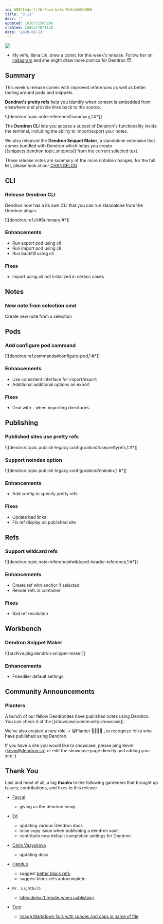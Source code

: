 ```yaml
---
id: 50071eda-fc46-4aca-ba6c-9d53db00d068
title: '0.11'
desc: ''
updated: 1630731585206
created: 1596374871110
date: '2020-09-13'
---
```

![](https://foundation-prod-assetspublic53c57cce-8cpvgjldwysl.s3-us-west-2.amazonaws.com/assets/images/comic.1.png)

- My wife, Ilana Lin, drew a comic for this week's release. Follow her on [instagram](https://www.instagram.com/accidentalflower/) and she might draw more comics for Dendron 😇

## Summary

This week's release comes with improved references as well as better tooling around pods and snippets. 

**Dendron's pretty refs** help you identify when content is embedded from elsewhere and provide links back to the source. 

![[dendron.topic.note-reference#summary,1:#*]] 

The **Dendron CLI** lets you access a subset of Dendron's functionality inside the terminal, including the ability to import/export your notes. 

We also released the **Dendron Snippet Maker**, a standalone extension that comes bundled with Dendron which helps you create [[snippets|dendron.topic.snippets]] from the current selected text.

These release notes are summary of the more notable changes, for the full list, please look at our [CHANGELOG](https://github.com/dendronhq/dendron/blob/master/CHANGELOG.md)

## CLI

### Release Dendron CLI

Dendron now has a its own CLI that you can run standalone from the Dendron plugin.

![[dendron.ref.cli#Summary:#*]]

### Enhancements

- Run export pod using cli
- Run import pod using cli
- Run backfill using cli

### Fixes

- Import using cli not initialized in certain cases 

## Notes

### New note from selection cmd

Create new note from a selection 

## Pods

### Add configure pod command

![[dendron.ref.commands#configure-pod,1:#*]]

### Enhancements

- Use consistent interface for import/export
- Additional additional options on export
   

### Fixes

- Deal with `.` when importing directories 

## Publishing

### Published sites use pretty refs

![[dendron.topic.publish-legacy.configuration#useprettyrefs,1:#*]]

### Support noindex option

![[dendron.topic.publish-legacy.configuration#noindex,1:#*]]

### Enhancements

- Add config to specify pretty refs

### Fixes

- Update bad links 
- Fix ref display on published site 

## Refs

### Support wildcard refs

![[dendron.topic.note-reference#wildcard-header-reference,1:#*]]

### Enhancements

- Create ref with anchor if selected
- Render refs in container

### Fixes

- Bad ref resolution  

## Workbench

### Dendron Snippet Maker

![[archive.pkg.dendron-snippet-maker]]

### Enhancements

- Friendlier default settings

## Community Announcements

### Planters

A bunch of our fellow Dendronites have published notes using Dendron. You can check it at the [[showcase|community.showcase]].

We've also created a new role -> @Planter :man_farmer::woman_farmer: , to recognize folks who have published using Dendron.

If you have a site you would like to showcase, please ping Kevin ([kevin@dendron.so](mailto:kevin@dendron.so)) or edit the showcase page directly and adding your site :)

## Thank You

Last and most of all, a big **thanks** to the following gardeners that brought up issues, contributions, and fixes to this release.

- [Fayçal](https://github.com/d3vr)
  - giving us the dendron emoji

- [Ed](https://github.com/ens100)
  - updating various Dendron docs
  - raise copy issue when publishing a dendron vault
  - contribute new default completion settings for Dendron

- [Daria Vasyukova](https://github.com/gereleth)
  - updating docs

- [Handuo](https://github.com/zhanghanduo)
  - suggest [better block refs](https://github.com/dendronhq/dendron/issues/174)
  - suggest block refs autocomplete 

- `Mr. Lightbulb`
  - [latex doesn't render when publishing](https://github.com/dendronhq/dendron/issues/195)

- [Tom](https://github.com/peanutputter)
  - [Image Markdown fails with spaces and caps in name of file](https://github.com/dendronhq/dendron/issues/200)

